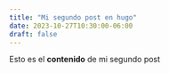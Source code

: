 ```yaml
---
title: "Mi segundo post en hugo"
date: 2023-10-27T10:30:00-06:00
draft: false
---
```


Esto es el  **contenido** de mi segundo post